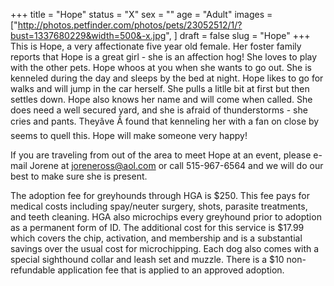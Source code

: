 +++
title = "Hope"
status = "X"
sex = ""
age = "Adult"
images = ["http://photos.petfinder.com/photos/pets/23052512/1/?bust=1337680229&width=500&-x.jpg",
]
draft = false
slug = "Hope"
+++
This is Hope, a very affectionate five year old female. Her foster family reports that Hope is a great girl - she is an affection hog! She loves to play with the other pets. Hope whoos at you when she wants to go out. She is kenneled during the day and sleeps by the bed at night. Hope likes to go for walks and will jump in the car herself. She pulls a litlle bit at first but then settles down. Hope also knows her name and will come when called. She does need a well secured yard, and she is afraid of thunderstorms - she cries and pants. Theyâve Â found that kenneling her with a fan on close by seems to quell this. Hope will make someone very happy!


 


If you are traveling from out of the area to meet Hope at an event, please e-mail Jorene at joreneross@aol.com or call 515-967-6564 and we will do our best to make sure she is present.

The adoption fee for greyhounds through HGA is $250. This fee pays for medical costs including spay/neuter surgery, shots, parasite treatments, and teeth cleaning. HGA also microchips every greyhound prior to adoption as a permanent form of ID. The additional cost for this service is $17.99 which covers the chip, activation, and membership and is a substantial savings over the usual cost for microchipping. Each dog also comes with a special sighthound collar and leash set and muzzle. There is a $10 non-refundable application fee that is applied to an approved adoption.

